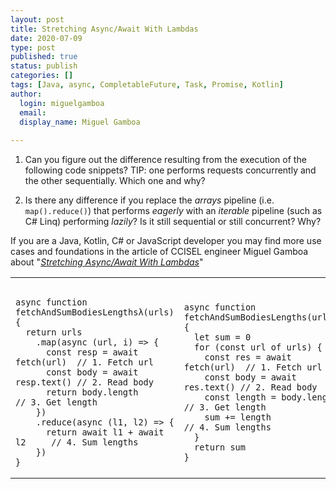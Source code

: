 ```yaml
---
layout: post
title: Stretching Async/Await With Lambdas
date: 2020-07-09
type: post
published: true
status: publish
categories: []
tags: [Java, async, CompletableFuture, Task, Promise, Kotlin]
author:
  login: miguelgamboa
  email: 
  display_name: Miguel Gamboa
  
---
```


1. Can you figure out the difference resulting from the execution of the
   following code snippets? TIP: one performs requests concurrently and the
   other sequentially. Which one and why?

2. Is there any difference if you replace the _arrays_ pipeline (i.e.
   `map().reduce()`) that performs _eagerly_ with an _iterable_ pipeline (such as
   C# Linq) performing _lazily_? Is it still sequential or still concurrent? Why?

If you are a Java, Kotlin, C# or JavaScript developer you may find more use
cases and foundations in the article of CCISEL engineer Miguel Gamboa about
"[_Stretching Async/Await With Lambdas_](https://dzone.com/articles/lambdas-in-concurrency-with-non-blocking-io)"

<table>
<tr>
<td>

<pre><code class="language-javascript">
async function fetchAndSumBodiesLengthsλ(urls) {
  return urls
    .map(async (url, i) => {
      const resp = await fetch(url)  // 1. Fetch url
      const body = await resp.text() // 2. Read body
      return body.length             // 3. Get length
    })
    .reduce(async (l1, l2) => {
      return await l1 + await l2     // 4. Sum lengths
    })
}
</code></pre>

</td>
<td>

<pre><code class="language-javascript">
async function fetchAndSumBodiesLengths(urls) {
  let sum = 0
  for (const url of urls) {
    const res = await fetch(url)  // 1. Fetch url
    const body = await res.text() // 2. Read body
    const length = body.length    // 3. Get length
    sum += length                 // 4. Sum lengths
  }
  return sum
}
</code></pre>

</td>
</tr>
</table>